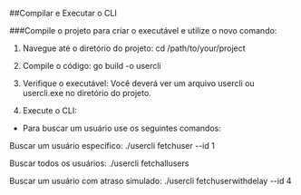 ##Compilar e Executar o CLI

###Compile o projeto para criar o executável e utilize o novo comando:
1. Navegue até o diretório do projeto:
cd /path/to/your/project

2. Compile o código:
go build -o usercli

3. Verifique o executável:
Você deverá ver um arquivo usercli ou usercli.exe no diretório do projeto.

4. Execute o CLI:  

* Para buscar um usuário use os seguintes comandos: 


Buscar um usuário específico:
./usercli fetchuser --id 1

Buscar todos os usuários:
./usercli fetchallusers

Buscar um usuário com atraso simulado:
./usercli fetchuserwithdelay --id 4
